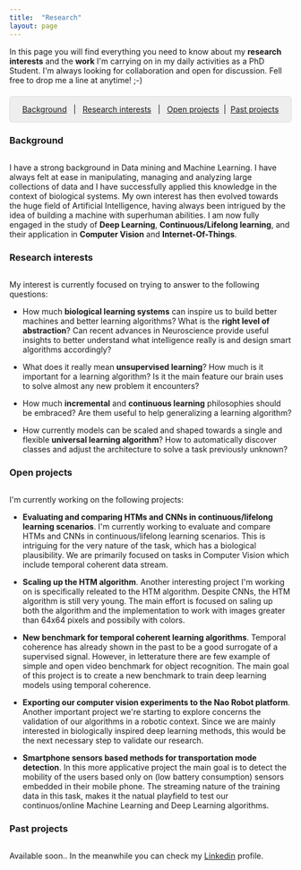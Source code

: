 ```yaml
---
title:  "Research"
layout: page
---
```


In this page you will find everything you need to know about my **research interests** and the **work** I'm carrying on in my daily activities as a PhD Student. I'm always looking for collaboration and open for discussion. Fell free to drop me a line at anytime! ;-)

<p style="background: rgba(0,0,0,0.06) none repeat scroll 0% 0%; border: 1px solid rgb(222, 222, 222); padding: 1em; border-radius: 5px; text-align: center; margin-top:20px">
<a href="#background">Background</a> &nbsp; | &nbsp; <a href="#interests">Research interests</a> &nbsp; | &nbsp; <a href="#projects">Open projects</a> &nbsp;| &nbsp;<a href="#pastprojects">Past projects</a><br>
</p>

<a href="#background"></a>
<h3 id="background" style="margin-bottom: 30px;">Background</h3> 

I have a strong background in Data mining and Machine Learning. I have always felt at ease in manipulating, managing and analyzing large collections of data and I have successfully applied this knowledge in the context of biological systems.
My own interest has then evolved towards the huge field of Artificial Intelligence, having always been intrigued by the idea of building a machine with superhuman abilities. I am now fully engaged in the study of **Deep Learning**, **Continuous/Lifelong learning**, and their application in **Computer Vision** and **Internet-Of-Things**.

<a href="#interests"></a>
<h3 id="interests" style="margin-bottom: 30px;">Research interests</h3>

My interest is currently focused on trying to answer to the following questions:

* How much **biological learning systems** can inspire us to build better machines and better learning algorithms? What is the **right level of abstraction**? Can recent advances in Neuroscience provide useful insights to better understand what intelligence really is and design smart algorithms accordingly?

* What does it really mean **unsupervised learning**? How much is it important for a learning algorithm? Is it the main feature our brain uses to solve almost any new problem it encounters?

* How much **incremental** and **continuous learning** philosophies should be embraced? Are them useful to help generalizing a learning algorithm?

* How currently models can be scaled and shaped towards a single and flexible **universal learning algorithm**? How to automatically discover classes and adjust the architecture to solve a task previously unknown?

<a href="#projects"></a>
<h3 id="projects" style="margin-bottom: 30px;">Open projects</h3>

I'm currently working on the following projects:

* **Evaluating and comparing HTMs and CNNs in continuous/lifelong learning scenarios**.
	I'm currently working to evaluate and compare HTMs and CNNs in continuous/lifelong learning scenarios. This is intriguing for the very nature of the task, which has a biological plausibility. We are primarily focused on tasks in Computer Vision which include temporal coherent data stream.

* **Scaling up the HTM algorithm**.
  Another interesting project I'm working on is specifically releated to the HTM algorithm. Despite CNNs, the HTM algorithm is still very young. The main effort is focused on saling up both the algorithm and the implementation to work with images greater than 64x64 pixels and possibily with colors.

* **New benchmark for temporal coherent learning algorithms**.
  Temporal coherence has already shown in the past to be a good surrogate of a supervised signal. However, in letterature there are few example of simple and open video benchmark for object recognition. The main goal of this project is to create a new benchmark to train deep learning models using temporal coherence.

* **Exporting our computer vision experiments to the Nao Robot platform**.
  Another important project we're starting to explore concerns the validation of our algorithms in a robotic context. Since we are mainly interested in biologically inspired deep learning methods, this would be the next necessary step to validate our research.

* **Smartphone sensors based methods for transportation mode detection**.
	In this more applicative project the main goal is to detect the mobility of the users based only on (low battery consumption) sensors embedded in their mobile phone. The streaming nature of the training data in this task, makes it the natual playfield to test our continuos/online Machine Learning and Deep Learning algorithms.

<a href="#pastprojects"></a>
<h3 id="pastprojects" style="margin-bottom: 30px;">Past projects</h3>

Available soon.. In the meanwhile you can check my [Linkedin][linkedin] profile.

[linkedin]: https://www.linkedin.com/in/vincenzo
